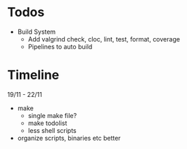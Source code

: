 # Todos
- Build System
    - Add valgrind check, cloc, lint, test, format, coverage
    - Pipelines to auto build

# Timeline
19/11 - 22/11
- make
  - single make file?
  - make todolist
  - less shell scripts
- organize scripts, binaries etc better 

